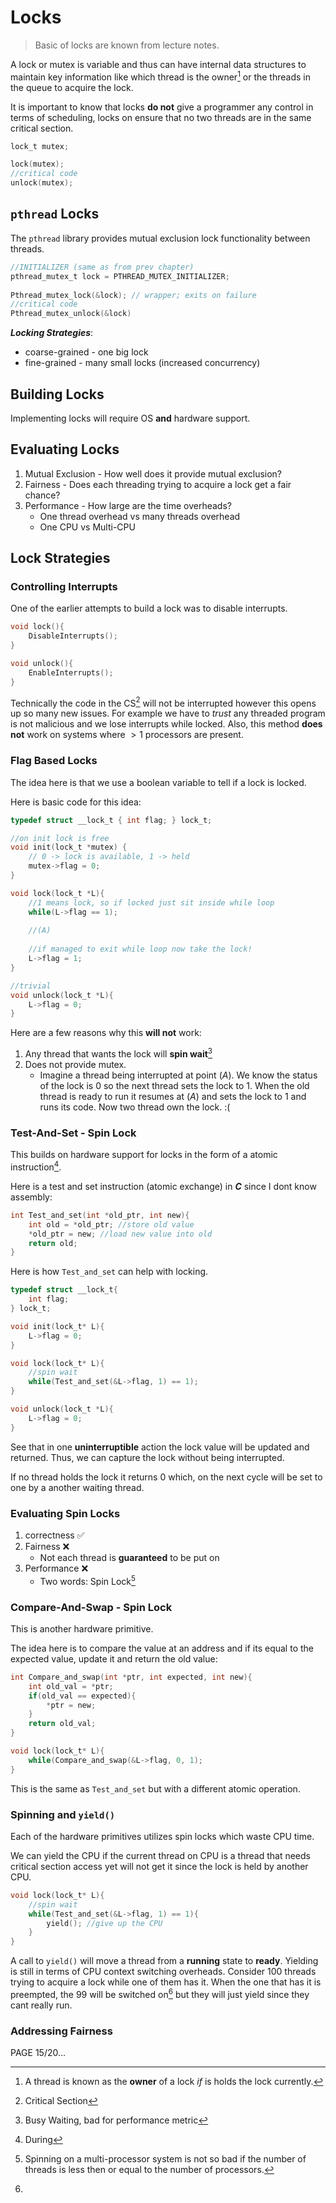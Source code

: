 # Locks
> Basic of locks are known from lecture notes.

A lock or mutex is variable and thus can have internal data structures to maintain key information like which thread is the owner[^1] or the threads in the queue to acquire the lock. 

It is important to know that locks **do not** give a programmer any control in terms of scheduling, locks on ensure that no two threads are in the same critical section.

```c
lock_t mutex;

lock(mutex);
//critical code
unlock(mutex);
```

## `pthread` Locks

The `pthread` library provides mutual exclusion lock functionality between threads.

```c
//INITIALIZER (same as from prev chapter)
pthread_mutex_t lock = PTHREAD_MUTEX_INITIALIZER;  
 
Pthread_mutex_lock(&lock); // wrapper; exits on failure  
//critical code
Pthread_mutex_unlock(&lock)
```

***Locking Strategies***:
- coarse-grained - one big lock
- fine-grained - many small locks (increased concurrency)

## Building Locks
Implementing locks will require OS **and** hardware support. 

## Evaluating Locks
1. Mutual Exclusion - How well does it provide mutual exclusion?
2. Fairness - Does each threading trying to acquire a lock get a fair chance?
3. Performance - How large are the time overheads?
	+ One thread overhead vs many threads overhead
	+ One CPU vs Multi-CPU 

## Lock Strategies
### Controlling Interrupts
One of the earlier attempts to build a lock was to disable interrupts. 
```c
void lock(){
	DisableInterrupts();
}

void unlock(){
	EnableInterrupts();
}
```

Technically the code in the CS[^2] will not be interrupted however this opens up so many new issues. For example we have to *trust* any threaded program is not malicious and we lose interrupts while locked. Also, this method **does not** work on systems where $\gt 1$ processors are present. 

### Flag Based Locks
The idea here is that we use a boolean variable to tell if a lock is locked. 

Here is basic code for this idea:
```c
typedef struct __lock_t { int flag; } lock_t;

//on init lock is free 
void init(lock_t *mutex) {  
	// 0 -> lock is available, 1 -> held  
	mutex->flag = 0;  
}

void lock(lock_t *L){
	//1 means lock, so if locked just sit inside while loop
	while(L->flag == 1);
	
	//(A)
	
	//if managed to exit while loop now take the lock!
	L->flag = 1;
}

//trivial
void unlock(lock_t *L){
	L->flag = 0;
}
```

Here are a few reasons why this **will not** work:
1. Any thread that wants the lock will **spin wait**[^3]
2. Does not provide mutex. 
	+ Imagine a thread being interrupted at point $(A).$ We know the status of the lock is $0$ so the next thread sets the lock to $1$. When the old thread is ready to run it resumes at $(A)$ and sets the lock to $1$ and runs its code. Now two thread own the lock. :(

### Test-And-Set - Spin Lock
This builds on hardware support for locks in the form of a atomic instruction[^4]. 

Here is a test and set instruction (atomic exchange) in ***C*** since I dont know assembly:

```c
int Test_and_set(int *old_ptr, int new){
	int old = *old_ptr; //store old value
	*old_ptr = new; //load new value into old
	return old; 
}
```

Here is how `Test_and_set` can help with locking. 

```c
typedef struct __lock_t{
	int flag;
} lock_t;

void init(lock_t* L){
	L->flag = 0;
}

void lock(lock_t* L){
	//spin wait
	while(Test_and_set(&L->flag, 1) == 1);
}

void unlock(lock_t *L){
	L->flag = 0;
}
```

See that in one **uninterruptible** action the lock value will be updated and returned. Thus, we can capture the lock without being interrupted. 

If no thread holds the lock it returns $0$ which, on the next cycle will be set to one by a another waiting thread. 

### Evaluating Spin Locks
1. correctness ✅
2. Fairness ❌ 
	+ Not each thread is **guaranteed** to be put on 
3. Performance 	❌
	+ Two words: Spin Lock[^5]

### Compare-And-Swap - Spin Lock
This is another hardware primitive.

The idea here is to compare the value at an address and if its equal to the expected value, update it and return the old value:

```c
int Compare_and_swap(int *ptr, int expected, int new){
	int old_val = *ptr;
	if(old_val == expected){
		*ptr = new;
	}
	return old_val;
}

void lock(lock_t* L){
	while(Compare_and_swap(&L->flag, 0, 1);
}
```

This is the same as `Test_and_set` but with a different atomic operation. 

### Spinning and `yield()`
Each of the hardware primitives utilizes spin locks which waste CPU time. 

We can yield the CPU if the current thread on CPU is a thread that needs critical section access yet will not get it since the lock is held by another CPU. 

```c
void lock(lock_t* L){
	//spin wait
	while(Test_and_set(&L->flag, 1) == 1){
		yield(); //give up the CPU
	}
}
```

A call to `yield()` will move a thread from a **running** state to **ready**. Yielding is still in terms of CPU context switching overheads. Consider 100 threads trying to acquire a lock while one of them has it. When the one that has it is preempted, the 99 will be switched on[^6] but they will just yield since they cant really run. 

### Addressing Fairness
PAGE 15/20...

[^1]: A thread is known as the **owner** of a lock *if* is holds the lock currently. 
[^2]: Critical Section
[^3]: Busy Waiting, bad for performance metric
[^4]: During 
[^5]: Spinning on a multi-processor system is not so bad if the number of threads is less then or equal to the number of processors. 
[^6]: 